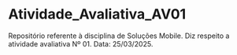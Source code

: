 # Atividade_Avaliativa_AV01
Repositório referente à disciplina de Soluções Mobile. Diz respeito a atividade avaliativa Nº 01. Data: 25/03/2025.
